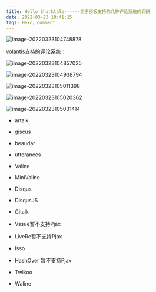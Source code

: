 ```yaml
---
title: Hello Sharktale------关于模板支持的几种评论系统的调研
date: 2022-03-23 10:41:15
tags: Hexo，comment
---
```

![image-20220323104748878](C:\Users\19914\AppData\Roaming\Typora\typora-user-images\image-20220323104748878.png)

[volantis](https://volantis.js.org/)支持的评论系统：

![image-20220323104857025](C:\Users\19914\AppData\Roaming\Typora\typora-user-images\image-20220323104857025.png)

![image-20220323104938794](C:\Users\19914\AppData\Roaming\Typora\typora-user-images\image-20220323104938794.png)

![image-20220323105011398](C:\Users\19914\AppData\Roaming\Typora\typora-user-images\image-20220323105011398.png)

![image-20220323105020362](C:\Users\19914\AppData\Roaming\Typora\typora-user-images\image-20220323105020362.png)

![image-20220323105031414](C:\Users\19914\AppData\Roaming\Typora\typora-user-images\image-20220323105031414.png)

- artalk

- giscus

- beaudar

- utterances

- Valine

- MiniValine

- Disqus

- DisqusJS

- Gitalk

- Vssue暂不支持Pjax

- LiveRe暂不支持Pjax

- Isso

- HashOver 暂不支持Pjax

- Twikoo

- Waline

  
